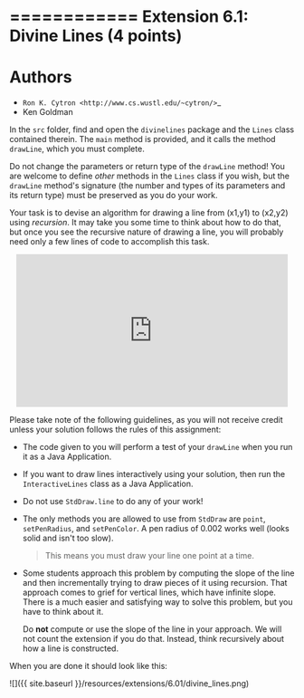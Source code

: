 ============
Extension 6.1: Divine Lines (4 points)
============


Authors
============

* `Ron K. Cytron <http://www.cs.wustl.edu/~cytron/>`_
* Ken Goldman


In the ``src`` folder, find and open the ``divinelines`` package and the ``Lines`` class contained therein.    The ``main`` method is provided, and it calls the method ``drawLine``, which you must complete.

Do not change the parameters or return type of the ``drawLine`` method!  You are welcome to define *other* methods in the ``Lines`` class if you wish, but the ``drawLine`` method's signature (the number and types of its parameters and its return type) must be preserved as you do your work.

Your task is to devise an algorithm for drawing a line from (x1,y1) to (x2,y2) using *recursion*. It may take you some time to think about how to do that, but once you see the recursive nature of drawing a line, you will probably need only a few lines of code to accomplish this task.

<center><iframe width="480" height="270" src="https://www.youtube.com/embed/1qW7dKsgzIQ?rel=0" frameborder="0" allowfullscreen></iframe></center>

Please take note of the following guidelines, as you will not receive credit unless your solution follows the rules of this assignment:

* The code given to you will perform a test of your ``drawLine`` when you run it as a Java Application.
* If you want to draw lines interactively using your solution, then run the ``InteractiveLines`` class as a Java Application.
* Do not use ``StdDraw.line`` to do any of your work!
* The only methods you are allowed to use from ``StdDraw`` are ``point``, ``setPenRadius``, and ``setPenColor``.  A pen radius of 0.002 works well (looks solid and isn't too slow).

	> This means you must draw your line one point at a time.

* Some students approach this problem by computing the slope of the line and then incrementally trying to draw pieces of it using recursion. That approach comes to grief for vertical lines, which have infinite slope.  There is a much easier and satisfying way to solve this problem, but you have to think about it.

	Do **not** compute or use the slope of the line in your approach.  We will not count the extension if you do that.  Instead, think recursively about how a line is constructed.

 When you are done it should look like this:

 ![]({{ site.baseurl }}/resources/extensions/6.01/divine_lines.png)


